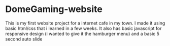 # DomeGaming-website

This is my first website project for a internet cafe in my town. I made it using basic html/css that i learned in a few weeks.
It also has basic javascript for responsive design (i wanted to give it the hamburger menu) and a basic 5 second auto slide
